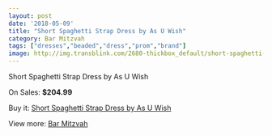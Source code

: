 ```yaml
---
layout: post
date: '2018-05-09'
title: "Short Spaghetti Strap Dress by As U Wish"
category: Bar Mitzvah
tags: ["dresses","beaded","dress","prom","brand"]
image: http://img.transblink.com/2680-thickbox_default/short-spaghetti-strap-dress-by-as-u-wish.jpg
---
```

Short Spaghetti Strap Dress by As U Wish

On Sales: **$204.99**
<a href="https://www.transblink.com/en/bar-mitzvah/860-short-spaghetti-strap-dress-by-as-u-wish.html"><amp-img layout="responsive" width="600" height="600" src="//img.transblink.com/2680-thickbox_default/short-spaghetti-strap-dress-by-as-u-wish.jpg" alt="Short Spaghetti Strap Dress by As U Wish 0" /></a>
<a href="https://www.transblink.com/en/bar-mitzvah/860-short-spaghetti-strap-dress-by-as-u-wish.html"><amp-img layout="responsive" width="600" height="600" src="//img.transblink.com/2682-thickbox_default/short-spaghetti-strap-dress-by-as-u-wish.jpg" alt="Short Spaghetti Strap Dress by As U Wish 1" /></a>
<a href="https://www.transblink.com/en/bar-mitzvah/860-short-spaghetti-strap-dress-by-as-u-wish.html"><amp-img layout="responsive" width="600" height="600" src="//img.transblink.com/2681-thickbox_default/short-spaghetti-strap-dress-by-as-u-wish.jpg" alt="Short Spaghetti Strap Dress by As U Wish 2" /></a>

Buy it: [Short Spaghetti Strap Dress by As U Wish](https://www.transblink.com/en/bar-mitzvah/860-short-spaghetti-strap-dress-by-as-u-wish.html "Short Spaghetti Strap Dress by As U Wish")

View more: [Bar Mitzvah](https://www.transblink.com/en/2-bar-mitzvah "Bar Mitzvah")